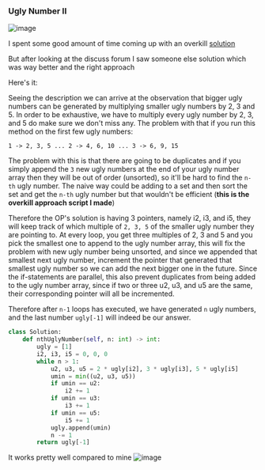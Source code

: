 <h3> Ugly Number II </h3> 

![image](https://github.com/h4ckyou/h4ckyou.github.io/assets/127159644/b3aab67f-8b58-4932-81aa-f5651f391b80)

I spent some good amount of time coming up with an overkill [solution](https://github.com/h4ckyou/h4ckyou.github.io/blob/main/posts/programming/Leetcode/Ugly%20Number%20II/hmm.py)

But after looking at the discuss forum I saw someone else solution which was way better and the right approach

Here's it:

Seeing the description we can arrive at the observation that bigger ugly numbers can be generated by multiplying smaller ugly numbers by 2, 3 and 5. In order to be exhaustive, we have to multiply every ugly number by 2, 3, and 5 do make sure we don't miss any. The problem with that if you run this method on the first few ugly numbers:

```
1 -> 2, 3, 5 ... 2 -> 4, 6, 10 ... 3 -> 6, 9, 15
```

The problem with this is that there are going to be duplicates and if you simply append the `3` new ugly numbers at the end of your ugly number array then they will be out of order (unsorted), so it'll be hard to find the `n-th` ugly number. The naive way could be adding to a set and then sort the set and get the `n-th` ugly number but that wouldn't be efficient (**this is the overkill approach script I made**)

Therefore the OP's solution is having 3 pointers, namely i2, i3, and i5, they will keep track of which multiple of `2, 3, 5` of the smaller ugly number they are pointing to. At every loop, you get three multiples of 2, 3 and 5 and you pick the smallest one to append to the ugly number array, this will fix the problem with new ugly number being unsorted, and since we appended that smallest next ugly number, increment the pointer that generated that smallest ugly number so we can add the next bigger one in the future. Since the if-statements are parallel, this also prevent duplicates from being added to the ugly number array, since if two or three u2, u3, and u5 are the same, their corresponding pointer will all be incremented.

Therefore after `n-1` loops has executed, we have generated `n` ugly numbers, and the last number `ugly[-1]` will indeed be our answer.

```python
class Solution:
    def nthUglyNumber(self, n: int) -> int:
        ugly = [1]
        i2, i3, i5 = 0, 0, 0
        while n > 1:
            u2, u3, u5 = 2 * ugly[i2], 3 * ugly[i3], 5 * ugly[i5]
            umin = min((u2, u3, u5))
            if umin == u2:
                i2 += 1
            if umin == u3:
                i3 += 1
            if umin == u5:
                i5 += 1
            ugly.append(umin)
            n -= 1
        return ugly[-1]
```

It works pretty well compared to mine
![image](https://github.com/h4ckyou/h4ckyou.github.io/assets/127159644/17d8c6e4-1fb0-431c-b9dc-b3949cbee2ac)
